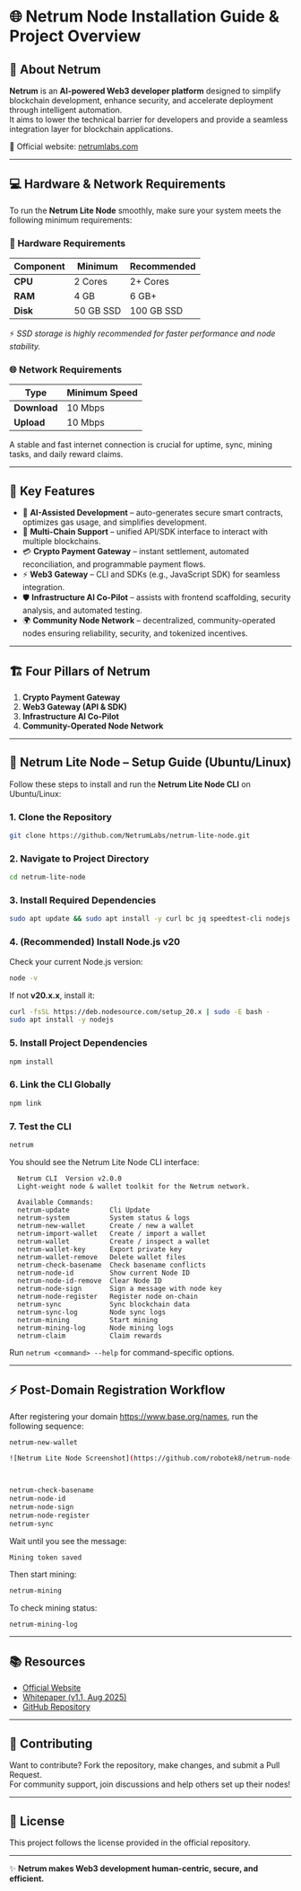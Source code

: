 # 🌐 Netrum Node Installation Guide & Project Overview

## 📌 About Netrum

**Netrum** is an **AI-powered Web3 developer platform** designed to simplify blockchain development, enhance security, and accelerate deployment through intelligent automation.  
It aims to lower the technical barrier for developers and provide a seamless integration layer for blockchain applications.

🔗 Official website: [netrumlabs.com](https://www.netrumlabs.com/)

---

## 💻 Hardware & Network Requirements

To run the **Netrum Lite Node** smoothly, make sure your system meets the following minimum requirements:

### 🔧 Hardware Requirements
| Component   | Minimum | Recommended |
|-------------|----------|--------------|
| **CPU**     | 2 Cores  | 2+ Cores     |
| **RAM**     | 4 GB     | 6 GB+        |
| **Disk**    | 50 GB SSD| 100 GB SSD   |

⚡ *SSD storage is highly recommended for faster performance and node stability.*

### 🌐 Network Requirements
| Type       | Minimum Speed |
|------------|----------------|
| **Download** | 10 Mbps       |
| **Upload**   | 10 Mbps       |

A stable and fast internet connection is crucial for uptime, sync, mining tasks, and daily reward claims.

---

## 🚀 Key Features
- 🤖 **AI-Assisted Development** – auto-generates secure smart contracts, optimizes gas usage, and simplifies development.
- 🔗 **Multi-Chain Support** – unified API/SDK interface to interact with multiple blockchains.
- 💳 **Crypto Payment Gateway** – instant settlement, automated reconciliation, and programmable payment flows.
- ⚡ **Web3 Gateway** – CLI and SDKs (e.g., JavaScript SDK) for seamless integration.
- 🛡️ **Infrastructure AI Co-Pilot** – assists with frontend scaffolding, security analysis, and automated testing.
- 🌍 **Community Node Network** – decentralized, community-operated nodes ensuring reliability, security, and tokenized incentives.

---

## 🏗️ Four Pillars of Netrum
1. **Crypto Payment Gateway**  
2. **Web3 Gateway (API & SDK)**  
3. **Infrastructure AI Co-Pilot**  
4. **Community-Operated Node Network**  

---

## 🔧 Netrum Lite Node – Setup Guide (Ubuntu/Linux)

Follow these steps to install and run the **Netrum Lite Node CLI** on Ubuntu/Linux:

### 1. Clone the Repository
```bash
git clone https://github.com/NetrumLabs/netrum-lite-node.git
```

### 2. Navigate to Project Directory
```bash
cd netrum-lite-node
```

### 3. Install Required Dependencies
```bash
sudo apt update && sudo apt install -y curl bc jq speedtest-cli nodejs npm
```

### 4. (Recommended) Install Node.js v20
Check your current Node.js version:
```bash
node -v
```
If not **v20.x.x**, install it:
```bash
curl -fsSL https://deb.nodesource.com/setup_20.x | sudo -E bash -
sudo apt install -y nodejs
```

### 5. Install Project Dependencies
```bash
npm install
```

### 6. Link the CLI Globally
```bash
npm link
```

### 7. Test the CLI
```bash
netrum
```
You should see the Netrum Lite Node CLI interface:
```
  Netrum CLI  Version v2.0.0
  Light-weight node & wallet toolkit for the Netrum network.

  Available Commands:
  netrum-update          Cli Update
  netrum-system          System status & logs
  netrum-new-wallet      Create / new a wallet
  netrum-import-wallet   Create / import a wallet
  netrum-wallet          Create / inspect a wallet
  netrum-wallet-key      Export private key
  netrum-wallet-remove   Delete wallet files
  netrum-check-basename  Check basename conflicts
  netrum-node-id         Show current Node ID
  netrum-node-id-remove  Clear Node ID
  netrum-node-sign       Sign a message with node key
  netrum-node-register   Register node on-chain
  netrum-sync            Sync blockchain data
  netrum-sync-log        Node sync logs
  netrum-mining          Start mining
  netrum-mining-log      Node mining logs
  netrum-claim           Claim rewards
```
Run `netrum <command> --help` for command-specific options.

---

## ⚡ Post-Domain Registration Workflow
After registering your domain https://www.base.org/names, run the following sequence:

```bash
netrum-new-wallet

![Netrum Lite Node Screenshot](https://github.com/robotek8/netrum-node-guide/blob/main/images/1.png?raw=true)



netrum-check-basename
netrum-node-id
netrum-node-sign
netrum-node-register
netrum-sync
```

Wait until you see the message:
```
Mining token saved
```

Then start mining:
```bash
netrum-mining
```

To check mining status:
```bash
netrum-mining-log
```

---

## 📚 Resources
- [Official Website](https://www.netrumlabs.com/)
- [Whitepaper (v1.1, Aug 2025)](https://www.netrumlabs.com/Netrum-Official-Whitepaper.pdf)
- [GitHub Repository](https://github.com/NetrumLabs/netrum-lite-node)

---

## 🤝 Contributing
Want to contribute? Fork the repository, make changes, and submit a Pull Request.  
For community support, join discussions and help others set up their nodes!

---

## 📜 License
This project follows the license provided in the official repository.

---

✨ **Netrum makes Web3 development human-centric, secure, and efficient.**
